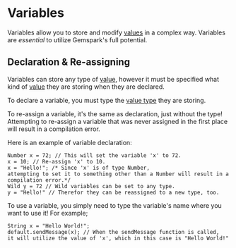 # Variables
Variables allow you to store and modify [values](Values.md) in a complex way. Variables are *essential* to utilize Gemspark's full potential.

## Declaration & Re-assigning
Variables can store any type of [value](Values.md), however it must be specified what kind of [value](Values.md) they are storing when they are declared.

To declare a variable, you must type the [value type](Values.md) they are storing.

To re-assign a variable, it's the same as declaration, just without the type! Attempting to re-assign a variable that was never assigned in the first place will result in a compilation error.

Here is an example of variable declaration:
```
Number x = 72; // This will set the variable 'x' to 72.
x = 10; // Re-assign 'x' to 10.
x = "Hello!"; /* Since 'x' is of type Number, 
attempting to set it to something other than a Number will result in a compilation error.*/
Wild y = 72 // Wild variables can be set to any type.
y = "Hello!" // Therefor they can be reassigned to a new type, too.
```

To use a variable, you simply need to type the variable's name where you want to use it! For example;
```
String x = "Hello World!";
default.sendMessage(x); // When the sendMessage function is called, 
it will utilize the value of 'x', which in this case is "Hello World!"
```
